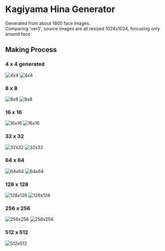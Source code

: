 # Kagiyama Hina Generator
Generated from about 1600 face images.  
Comparing 'ver0', source images are all resized 1024x1024, forcusing only around face
## Making Process
### 4 x 4 generated
![4x4](https://github.com/tehutahu/PGGAN/blob/master/sample/ver1/hina_s0_i8000_avg.jpg "4x4")
![4x4](https://github.com/tehutahu/PGGAN/blob/master/sample/ver1/hina_s0_i48000_avg.jpg "4x4")
### 8 x 8
![8x8](https://github.com/tehutahu/PGGAN/blob/master/sample/ver1/hina_s1_i8000_avg.jpg "8x8")
![8x8](https://github.com/tehutahu/PGGAN/blob/master/sample/ver1/hina_s1_i96000_avg.jpg "8x8")
### 16 x 16
![16x16](https://github.com/tehutahu/PGGAN/blob/master/sample/ver1/hina_s2_i8000_avg.jpg "16x16")
![16x16](https://github.com/tehutahu/PGGAN/blob/master/sample/ver1/hina_s2_i96000_avg.jpg "16x16")
### 32 x 32
![32x32](https://github.com/tehutahu/PGGAN/blob/master/sample/ver1/hina_s3_i8000_avg.jpg "32x32")
![32x32](https://github.com/tehutahu/PGGAN/blob/master/sample/ver1/hina_s3_i96000_avg.jpg "32x32")
### 64 x 64
![64x64](https://github.com/tehutahu/PGGAN/blob/master/sample/ver1/hina_s4_i8000_avg.jpg "64x64")
![64x64](https://github.com/tehutahu/PGGAN/blob/master/sample/ver1/hina_s4_i96000_avg.jpg "64x64")
### 128 x 128
![128x128](https://github.com/tehutahu/PGGAN/blob/master/sample/ver1/hina_s5_i8000_avg.jpg "128x128")
![128x128](https://github.com/tehutahu/PGGAN/blob/master/sample/ver1/hina_s5_i96000_avg.jpg "128x128")
### 256 x 256
![256x256](https://github.com/tehutahu/PGGAN/blob/master/sample/ver1/hina_s6_i8000_avg.jpg "256x256")
![256x256](https://github.com/tehutahu/PGGAN/blob/master/sample/ver1/hina_s6_i96000_avg.jpg "256x256")
### 512 x 512
![512x512](https://github.com/tehutahu/PGGAN/blob/master/sample/ver1/hina_s7_i8000_avg.jpg "512x512")
